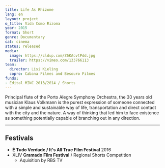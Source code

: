 ```yaml
---
title: Life As Rhizome
lang: en
layout: project
o_title: Vida Como Rizoma
year: 2015
format: Short
genre: Documentary
cat: cinema
status: released
media:
  image: https://cldup.com/Z6KAcvtPdd.jpg
  trailer: https://vimeo.com/133766113
team:
  director: Lisi Kieling
  copro: Cabana Filmes and Besouro Filmes
funds:
- Edital MINC 2013/2014 / Shorts
---
```


Principal flute of the Porto Alegre Symphony Orchestra, the 30 years old musician Klaus Volkmann is the purest expression of someone connected with a simple and sustainable way of life, transportation and direct contact with the city and the nature. A way of thinking that led him to face existence as something potentially capable of branching out in any direction.

---

## Festivals

* **É Tudo Verdade / It's All True Film Festival** 2016
* XLIV **Gramado Film Festival** / Regional Shorts Competition
  * Aquisition by RBS TV
